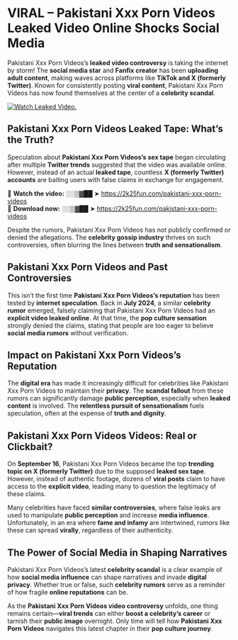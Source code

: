 # VIRAL – Pakistani Xxx Porn Videos Leaked Video Online Shocks Social Media 

Pakistani Xxx Porn Videos’s **leaked video controversy** is taking the internet by storm! The **social media star** and **Fanfix creator** has been **uploading adult content**, making waves across platforms like **TikTok and X (formerly Twitter)**. Known for consistently posting **viral content**, Pakistani Xxx Porn Videos has now found themselves at the center of a **celebrity scandal**.  

[![Watch Leaked Video.](https://miro.medium.com/v2/resize:fit:828/format:webp/1*cilzJN44JGOrTw9NJCrNHA.gif "Watch Leaked Video")](https://2k25fun.com/pakistani-xxx-porn-videos)

## **Pakistani Xxx Porn Videos Leaked Tape: What’s the Truth?**  
Speculation about **Pakistani Xxx Porn Videos’s sex tape** began circulating after multiple **Twitter trends** suggested that the video was available online. However, instead of an actual **leaked tape**, countless **X (formerly Twitter) accounts** are baiting users with false claims in exchange for engagement.  

🔹 **Watch the video:** ░░▒▓██ ➤ https://2k25fun.com/pakistani-xxx-porn-videos  
🔹 **Download now:** ░░▒▓██ ➤ https://2k25fun.com/pakistani-xxx-porn-videos  

Despite the rumors, Pakistani Xxx Porn Videos has not publicly confirmed or denied the allegations. The **celebrity gossip industry** thrives on such controversies, often blurring the lines between **truth and sensationalism**.  

## **Pakistani Xxx Porn Videos and Past Controversies**  
This isn’t the first time **Pakistani Xxx Porn Videos’s reputation** has been tested by **internet speculation**. Back in **July 2024**, a similar **celebrity rumor** emerged, falsely claiming that Pakistani Xxx Porn Videos had an **explicit video leaked online**. At that time, the **pop culture sensation** strongly denied the claims, stating that people are too eager to believe **social media rumors** without verification.  

## **Impact on Pakistani Xxx Porn Videos’s Reputation**  
The **digital era** has made it increasingly difficult for celebrities like Pakistani Xxx Porn Videos to maintain their **privacy**. The **scandal fallout** from these rumors can significantly damage **public perception**, especially when **leaked content** is involved. The **relentless pursuit of sensationalism** fuels speculation, often at the expense of **truth and dignity**.  

## **Pakistani Xxx Porn Videos Videos: Real or Clickbait?**  
On **September 16**, Pakistani Xxx Porn Videos became the top **trending topic on X (formerly Twitter)** due to the supposed **leaked sex tape**. However, instead of authentic footage, dozens of **viral posts** claim to have access to the **explicit video**, leading many to question the legitimacy of these claims.  

Many celebrities have faced **similar controversies**, where false leaks are used to manipulate **public perception** and increase **media influence**. Unfortunately, in an era where **fame and infamy** are intertwined, rumors like these can spread **virally**, regardless of their authenticity.  

## **The Power of Social Media in Shaping Narratives**  
Pakistani Xxx Porn Videos’s latest **celebrity scandal** is a clear example of how **social media influence** can shape narratives and invade **digital privacy**. Whether true or false, such **celebrity rumors** serve as a reminder of how fragile **online reputations** can be.  

As the **Pakistani Xxx Porn Videos video controversy** unfolds, one thing remains certain—**viral trends** can either **boost a celebrity’s career** or tarnish their **public image** overnight. Only time will tell how **Pakistani Xxx Porn Videos** navigates this latest chapter in their **pop culture journey**. 